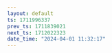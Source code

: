 ```yaml
---
layout: default
ts: 1711996337
prev_ts: 1711839021
next_ts: 1712022323
date_time: "2024-04-01 11:32:17"
---
```

